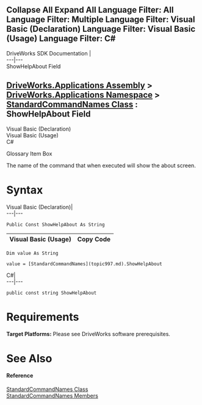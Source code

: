        

 Collapse All Expand All  Language Filter: All  Language Filter: Multiple  Language Filter: Visual Basic (Declaration) Language Filter: Visual Basic (Usage) Language Filter: C#  
---  
DriveWorks SDK Documentation  |   
---|---  
ShowHelpAbout Field   
  
[DriveWorks.Applications Assembly](topic13.md) > [DriveWorks.Applications Namespace](topic16.md) > [StandardCommandNames Class](topic997.md) : ShowHelpAbout Field  
---  
  
Visual Basic (Declaration)    
Visual Basic (Usage)    
C# 

Glossary Item Box

The name of the command that when executed will show the about screen. 

# Syntax

Visual Basic (Declaration)|   
---|---  
      
    
    Public Const ShowHelpAbout As String  
  
Visual Basic (Usage)| Copy Code  
---|---  
      
    
    Dim value As String
     
    value = [StandardCommandNames](topic997.md).ShowHelpAbout  
  
C#|   
---|---  
      
    
    public const string ShowHelpAbout  
  
# Requirements

**Target Platforms:** Please see DriveWorks software prerequisites.

# See Also

#### Reference

[StandardCommandNames Class](topic997.md)   
[StandardCommandNames Members](topic998.md)



